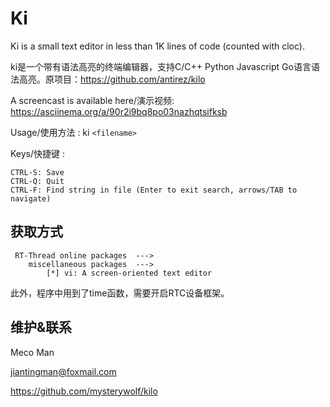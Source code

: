 Ki
===

Ki is a small text editor in less than 1K lines of code (counted with cloc).

ki是一个带有语法高亮的终端编辑器，支持C/C++ Python Javascript Go语言语法高亮。原项目：https://github.com/antirez/kilo

A screencast is available here/演示视频: https://asciinema.org/a/90r2i9bq8po03nazhqtsifksb

Usage/使用方法 : ki `<filename>`

Keys/快捷键 :

    CTRL-S: Save
    CTRL-Q: Quit
    CTRL-F: Find string in file (Enter to exit search, arrows/TAB to navigate)



## 获取方式 ##

     RT-Thread online packages  --->
        miscellaneous packages  --->
            [*] vi: A screen-oriented text editor
此外，程序中用到了time函数，需要开启RTC设备框架。



## 维护&联系

Meco Man

jiantingman@foxmail.com

https://github.com/mysterywolf/kilo
